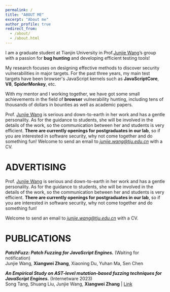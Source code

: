 ```yaml
---
permalink: /
title: "ABOUT ME"
excerpt: "About me"
author_profile: true
redirect_from: 
  - /about/
  - /about.html
---
```

I am a graduate student at Tianjin University in Prof.[Junjie Wang](https://zhunki.github.io/index.html)’s group with a passion for **bug hunting** and developing efficient testing tools!

My research focuses on designing effective methods to discover security vulnerabilities in major targets. For the past three years, my main test targets have been browser's JavaScript kernels such as **JavaScriptCore**, **V8**, **SpiderMonkey**, etc.

With my mentor and I working together, we have got some small achievements in the field of **browser** vulnerability hunting, including tens of thousands of dollars in bounties as well as academic papers.

Prof. [Junjie Wang](https://zhunki.github.io/index.html) is serious and down-to-earth in her work and has a gentle personality. 
As for the guidance to students, she will be involved in the details of the work, so the communication between her and students is very efficient. 
**There are currently openings for postgraduates in our lab**, so if you are interested in software security, why not come together and do something fun! 
Welcome to send an email to *junjie.wang@tju.edu.cn* with a CV.

# ADVERTISING
Prof. [Junjie Wang](https://zhunki.github.io/index.html) is serious and down-to-earth in her work and has a gentle personality. 
As for the guidance to students, she will be involved in the details of the work, so the communication between her and students is very efficient. 
**There are currently openings for postgraduates in our lab**, so if you are interested in software security, why not come together and do something fun!
 
Welcome to send an email to *junjie.wang@tju.edu.cn* with a CV.

# PUBLICATIONS
***PatchFuzz: Patch Fuzzing for JavaScript Engines.*** (Waiting for notification)<br>
Junjie Wang, **Xiangwei Zhang**, Xiaoning Du, Yuhan Ma, Sen Chen

***An Empirical Study on AST-level mutation-based fuzzing techniques for JavaScript Engines.*** (Internetware 2023)<br>
Song Tang, Shuang Liu, Junjie Wang, **Xiangwei Zhang** \| [Link](https://conf.researchr.org/details/internetware-2023/internetware-2023-papers/3/An-Empirical-Study-on-AST-level-mutation-based-fuzzing-techniques-for-JavaScript-Engi)